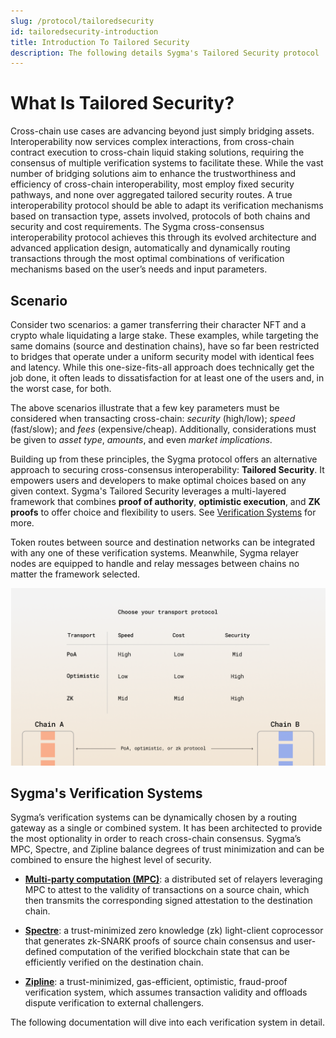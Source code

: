 ```yaml
---
slug: /protocol/tailoredsecurity
id: tailoredsecurity-introduction
title: Introduction To Tailored Security
description: The following details Sygma's Tailored Security protocol
---
```


# What Is Tailored Security?

Cross-chain use cases are advancing beyond just simply bridging assets. Interoperability now services complex interactions, from cross-chain contract execution to cross-chain liquid staking solutions, requiring the consensus of multiple verification systems to facilitate these. While the vast number of bridging solutions aim to enhance the trustworthiness and efficiency of cross-chain interoperability, most employ fixed security pathways, and none over aggregated tailored security routes. A true interoperability protocol should be able to adapt its verification mechanisms based on transaction type, assets involved, protocols of both chains and security and cost requirements. The Sygma cross-consensus interoperability protocol achieves this through its evolved architecture and advanced application design, automatically and dynamically routing transactions through the most optimal combinations of verification mechanisms based on the user’s needs and input parameters.

## Scenario

Consider two scenarios: a gamer transferring their character NFT and a crypto whale liquidating a large stake. These examples, while targeting the same domains (source and destination chains), have so far been restricted to bridges that operate under a uniform security model with identical fees and latency. While this one-size-fits-all approach does technically get the job done, it often leads to dissatisfaction for at least one of the users and, in the worst case, for both.

The above scenarios illustrate that a few key parameters must be considered when transacting cross-chain: *security* (high/low); *speed* (fast/slow); and *fees* (expensive/cheap). Additionally, considerations must be given to *asset type*, *amounts*, and even *market implications*.

Building up from these principles, the Sygma protocol offers an alternative approach to securing cross-consensus interoperability: **Tailored Security**. It empowers users and developers to make optimal choices based on any given context. Sygma's Tailored Security leverages a multi-layered framework that combines **proof of authority**, **optimistic execution**, and **ZK proofs** to offer choice and flexibility to users. See [Verification Systems](#verification-systems) for more.

Token routes between source and destination networks can be integrated with any one of these verification systems. Meanwhile, Sygma relayer nodes are equipped to handle and relay messages between chains no matter the framework selected.

![](<../../../static/assets/tailoredsecurity_compare.png>)

## Sygma's Verification Systems

Sygma’s verification systems can be dynamically chosen by a routing gateway as a single or combined system. It has been architected to provide the most optionality in order to reach cross-chain consensus. Sygma’s MPC, Spectre, and Zipline balance degrees of trust minimization and can be combined to ensure the highest level of security. 

- [**Multi-party computation (MPC)**](../02-Tailored-Security/02-MPC/02-mpc.md): a distributed set of relayers leveraging MPC to attest to the validity of transactions on a source chain, which then transmits the corresponding signed attestation to the destination chain.

- [**Spectre**](../02-Tailored-Security/03-Spectre/01-spectre-intro.md): a trust-minimized zero knowledge (zk) light-client coprocessor that generates zk-SNARK proofs of source chain consensus and user-defined computation of the verified blockchain state that can be efficiently verified on the destination chain.

- [**Zipline**](../02-Tailored-Security/04-Zipline/01-zipline-intro.md): a trust-minimized, gas-efficient, optimistic, fraud-proof verification system, which assumes transaction validity and offloads dispute verification to external challengers.

The following documentation will dive into each verification system in detail. 